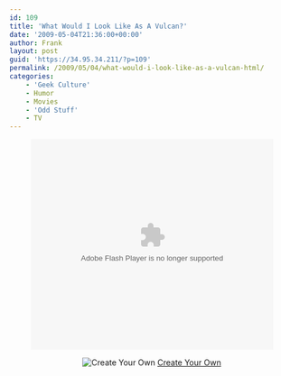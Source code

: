 ```yaml
---
id: 109
title: 'What Would I Look Like As A Vulcan?'
date: '2009-05-04T21:36:00+00:00'
author: Frank
layout: post
guid: 'https://34.95.34.211/?p=109'
permalink: /2009/05/04/what-would-i-look-like-as-a-vulcan-html/
categories:
    - 'Geek Culture'
    - Humor
    - Movies
    - 'Odd Stuff'
    - TV
---
```


<center><div style="width: 429px;"><div style="height: 374px;"><object height="374" width="429"><param name="movie" value="http://content.oddcast.com/host/trek_yourself/swf/mySpace.swf?doorId=365&clientId=184&mId=30064449.1&ds=http%3A%2F%2Fhost-d.oddcast.com"></param><param name="BASE" value="host-d.oddcast.com"></param><param name="quality" value="high"></param><param name="salign" value="t"></param><param name="scale" value="noborder"></param><param name="bgcolor" value="#FFFFFF"></param><embed allownetworking="internal" allowscriptaccess="never" base="host-d.oddcast.com" bgcolor="#FFFFFF" height="374" name="hostMov" pluginspage="http://www.macromedia.com/shockwave/download/index.cgi?P1_Prod_Version=ShockwaveFlash" salign="t" scale="noborder" src="http://content.oddcast.com/host/trek_yourself/swf/mySpace.swf?doorId=365&clientId=184&mId=30064449.1&ds=http%3A%2F%2Fhost-d.oddcast.com" swliveconnect="true" type="application/x-shockwave-flash" width="429"></embed></object></div>

![Create Your Own](http://host-a.oddcast.com/trek_yourself/images/footer.jpg)
[Create Your Own](http://www.trekyourself.com?mId=0.4)</div></center>